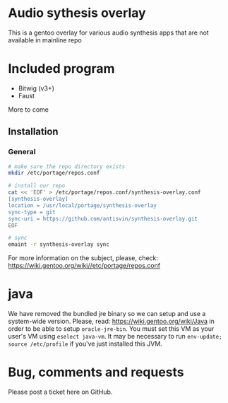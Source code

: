 # Audio sythesis overlay

This is a gentoo overlay for various audio synthesis apps that are not available in mainline repo

# Included program

* Bitwig (v3+)
* Faust

More to come

## Installation
### General
```bash
# make sure the repo directory exists
mkdir /etc/portage/repos.conf

# install our repo
cat << 'EOF' > /etc/portage/repos.conf/synthesis-overlay.conf
[synthesis-overlay]
location = /usr/local/portage/synthesis-overlay
sync-type = git
sync-uri = https://github.com/antisvin/synthesis-overlay.git
EOF

# sync
emaint -r synthesis-overlay sync
```

For more information on the subject, please, check: https://wiki.gentoo.org/wiki//etc/portage/repos.conf

# java
We have removed the bundled jre binary so we can setup and use a system-wide version. Please, read: https://wiki.gentoo.org/wiki/Java in order to be able to setup `oracle-jre-bin`. You must set this VM as your user's VM using `eselect java-vm`. It may be necessary to run ``env-update; source /etc/profile`` if you've just installed this JVM.

# Bug, comments and requests
Please post a ticket here on GitHub.
